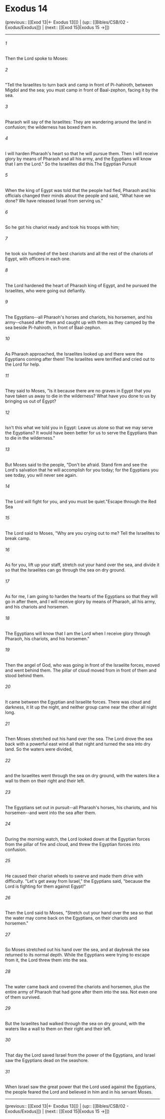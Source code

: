 # Exodus 14

(previous:: [[Exod 13|← Exodus 13]]) | (up:: [[Bibles/CSB/02 - Exodus/Exodus]]) | (next:: [[Exod 15|Exodus 15 →]])

***


###### 1 
Then the Lord spoke to Moses: 

###### 2 
"Tell the Israelites to turn back and camp in front of Pi-hahiroth, between Migdol and the sea; you must camp in front of Baal-zephon, facing it by the sea. 

###### 3 
Pharaoh will say of the Israelites: They are wandering around the land in confusion; the wilderness has boxed them in. 

###### 4 
I will harden Pharaoh's heart so that he will pursue them. Then I will receive glory by means of Pharaoh and all his army, and the Egyptians will know that I am the Lord." So the Israelites did this.The Egyptian Pursuit 

###### 5 
When the king of Egypt was told that the people had fled, Pharaoh and his officials changed their minds about the people and said, "What have we done? We have released Israel from serving us." 

###### 6 
So he got his chariot ready and took his troops with him; 

###### 7 
he took six hundred of the best chariots and all the rest of the chariots of Egypt, with officers in each one. 

###### 8 
The Lord hardened the heart of Pharaoh king of Egypt, and he pursued the Israelites, who were going out defiantly. 

###### 9 
The Egyptians--all Pharaoh's horses and chariots, his horsemen, and his army--chased after them and caught up with them as they camped by the sea beside Pi-hahiroth, in front of Baal-zephon. 

###### 10 
As Pharaoh approached, the Israelites looked up and there were the Egyptians coming after them! The Israelites were terrified and cried out to the Lord for help. 

###### 11 
They said to Moses, "Is it because there are no graves in Egypt that you have taken us away to die in the wilderness? What have you done to us by bringing us out of Egypt? 

###### 12 
Isn't this what we told you in Egypt: Leave us alone so that we may serve the Egyptians? It would have been better for us to serve the Egyptians than to die in the wilderness." 

###### 13 
But Moses said to the people, "Don't be afraid. Stand firm and see the Lord's salvation that he will accomplish for you today; for the Egyptians you see today, you will never see again. 

###### 14 
The Lord will fight for you, and you must be quiet."Escape through the Red Sea 

###### 15 
The Lord said to Moses, "Why are you crying out to me? Tell the Israelites to break camp. 

###### 16 
As for you, lift up your staff, stretch out your hand over the sea, and divide it so that the Israelites can go through the sea on dry ground. 

###### 17 
As for me, I am going to harden the hearts of the Egyptians so that they will go in after them, and I will receive glory by means of Pharaoh, all his army, and his chariots and horsemen. 

###### 18 
The Egyptians will know that I am the Lord when I receive glory through Pharaoh, his chariots, and his horsemen." 

###### 19 
Then the angel of God, who was going in front of the Israelite forces, moved and went behind them. The pillar of cloud moved from in front of them and stood behind them. 

###### 20 
It came between the Egyptian and Israelite forces. There was cloud and darkness, it lit up the night, and neither group came near the other all night long. 

###### 21 
Then Moses stretched out his hand over the sea. The Lord drove the sea back with a powerful east wind all that night and turned the sea into dry land. So the waters were divided, 

###### 22 
and the Israelites went through the sea on dry ground, with the waters like a wall to them on their right and their left. 

###### 23 
The Egyptians set out in pursuit--all Pharaoh's horses, his chariots, and his horsemen--and went into the sea after them. 

###### 24 
During the morning watch, the Lord looked down at the Egyptian forces from the pillar of fire and cloud, and threw the Egyptian forces into confusion. 

###### 25 
He caused their chariot wheels to swerve and made them drive with difficulty. "Let's get away from Israel," the Egyptians said, "because the Lord is fighting for them against Egypt!" 

###### 26 
Then the Lord said to Moses, "Stretch out your hand over the sea so that the water may come back on the Egyptians, on their chariots and horsemen." 

###### 27 
So Moses stretched out his hand over the sea, and at daybreak the sea returned to its normal depth. While the Egyptians were trying to escape from it, the Lord threw them into the sea. 

###### 28 
The water came back and covered the chariots and horsemen, plus the entire army of Pharaoh that had gone after them into the sea. Not even one of them survived. 

###### 29 
But the Israelites had walked through the sea on dry ground, with the waters like a wall to them on their right and their left. 

###### 30 
That day the Lord saved Israel from the power of the Egyptians, and Israel saw the Egyptians dead on the seashore. 

###### 31 
When Israel saw the great power that the Lord used against the Egyptians, the people feared the Lord and believed in him and in his servant Moses.

***

(previous:: [[Exod 13|← Exodus 13]]) | (up:: [[Bibles/CSB/02 - Exodus/Exodus]]) | (next:: [[Exod 15|Exodus 15 →]])
